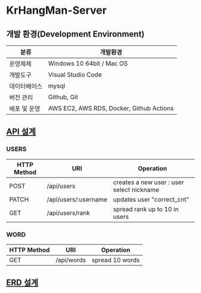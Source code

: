# KrHangMan-Server

## 개발 환경(Development Environment)
| 분류 | 개발환경 | 
|---|---|
| 운영체제 | Windows 10 64bit / Mac OS |
| 개발도구 | Visual Studio Code |
| 데이터베이스 | mysql |
| 버전 관리 | Github, Git |
| 배포 및 운영 | AWS EC2, AWS RDS, Docker, Github Actions  |

## <a href="https://app.swaggerhub.com/apis/OPOP0421/KrHangMan/1.0.0#/Selection%20nickname/selectnickname">API 설계</a>

### USERS
| HTTP Method | URI | Operation |
| --- | --- | --- |
| POST | /api/users | creates a new user : user select nickname|
| PATCH | /api/users/:username | updates user "correct_cnt" |
| GET | /api/users/rank| spread rank up to 10 in users |

### WORD 
| HTTP Method | URI | Operation |
| --- | --- | --- |
| GET | /api/words | spread 10 words |

## <a href="#">ERD 설계</a>

